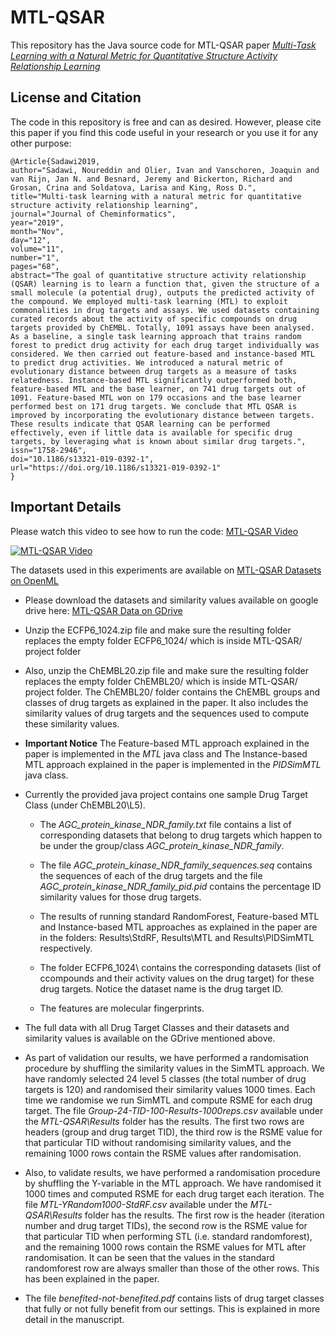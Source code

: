 # MTL-QSAR
This repository has the Java source code for MTL-QSAR paper <a href="https://link.springer.com/article/10.1186/s13321-019-0392-1?wt_mc=Internal.Event.1.SEM.ArticleAuthorIncrementalIssue&utm_source=ArticleAuthorIncrementalIssue&utm_medium=email&utm_content=AA_en_06082018&ArticleAuthorIncrementalIssue_20191115" target="_blank">*Multi-Task Learning with a Natural Metric for Quantitative Structure Activity Relationship Learning*</a>

## License and Citation
The code in this repository is free and can as desired. However, please cite this paper if you find this code useful in your research or you use it for any other purpose:

```
@Article{Sadawi2019,
author="Sadawi, Noureddin and Olier, Ivan and Vanschoren, Joaquin and van Rijn, Jan N. and Besnard, Jeremy and Bickerton, Richard and Grosan, Crina and Soldatova, Larisa and King, Ross D.",
title="Multi-task learning with a natural metric for quantitative structure activity relationship learning",
journal="Journal of Cheminformatics",
year="2019",
month="Nov",
day="12",
volume="11",
number="1",
pages="68",
abstract="The goal of quantitative structure activity relationship (QSAR) learning is to learn a function that, given the structure of a small molecule (a potential drug), outputs the predicted activity of the compound. We employed multi-task learning (MTL) to exploit commonalities in drug targets and assays. We used datasets containing curated records about the activity of specific compounds on drug targets provided by ChEMBL. Totally, 1091 assays have been analysed. As a baseline, a single task learning approach that trains random forest to predict drug activity for each drug target individually was considered. We then carried out feature-based and instance-based MTL to predict drug activities. We introduced a natural metric of evolutionary distance between drug targets as a measure of tasks relatedness. Instance-based MTL significantly outperformed both, feature-based MTL and the base learner, on 741 drug targets out of 1091. Feature-based MTL won on 179 occasions and the base learner performed best on 171 drug targets. We conclude that MTL QSAR is improved by incorporating the evolutionary distance between targets. These results indicate that QSAR learning can be performed effectively, even if little data is available for specific drug targets, by leveraging what is known about similar drug targets.",
issn="1758-2946",
doi="10.1186/s13321-019-0392-1",
url="https://doi.org/10.1186/s13321-019-0392-1"
} 
```

## Important Details
Please watch this video to see how to run the code: <a href="https://youtu.be/mZOr0HVwbKM" target="_blank">MTL-QSAR Video</a>

[![MTL-QSAR Video](https://img.youtube.com/vi/mZOr0HVwbKM/0.jpg)](https://www.youtube.com/watch?v=mZOr0HVwbKM "MTL-QSAR Video")



The datasets used in this experiments are available on <a href="https://www.openml.org/s/3" target="blank">MTL-QSAR Datasets on OpenML</a> 

* Please download the datasets and similarity values available on google drive here: <a href="https://drive.google.com/drive/folders/1WCQWIe7wlVfQ7vbwZgHXQy3YDRAPMUte?usp=sharing" target="_blank">MTL-QSAR Data on GDrive</a> 

* Unzip the ECFP6_1024.zip file and make sure the resulting folder replaces the empty folder ECFP6_1024/ which is inside MTL-QSAR/ project folder

* Also, unzip the ChEMBL20.zip file and make sure the resulting folder replaces the empty folder ChEMBL20/ which is inside MTL-QSAR/ project folder. The ChEMBL20/ folder contains the ChEMBL groups and classes of drug targets as explained in the paper. It also includes the similarity values of drug targets and the sequences used to compute these similarity values. 

* **Important Notice** The Feature-based MTL approach explained in the paper is implemented in the _MTL_ java class and The Instance-based MTL approach explained in the paper is implemented in the _PIDSimMTL_ java class.

* Currently the provided java project contains one sample Drug Target Class (under ChEMBL20\L5). 
  * The _AGC_protein_kinase_NDR_family.txt_ file contains a list of corresponding datasets that belong to drug targets which happen to be under the group/class _AGC_protein_kinase_NDR_family_. 
  * The file _AGC_protein_kinase_NDR_family_sequences.seq_ contains the sequences of each of the drug targets and the file _AGC_protein_kinase_NDR_family_pid.pid_ contains the percentage ID similarity values for those drug targets. 
  * The results of running standard RandomForest, Feature-based MTL and Instance-based MTL approaches as explained in the paper are in the folders: Results\StdRF, Results\MTL and Results\PIDSimMTL respectively. 
  * The folder ECFP6_1024\ contains the corresponding datasets (list of ccompounds and their activity values on the drug target) for these drug targets. Notice the dataset name is the drug target ID. 
  
  * The features are molecular fingerprints.

* The full data with all Drug Target Classes and their datasets and similarity values is available on the GDrive mentioned above.

* As part of validation our results, we have performed a randomisation procedure by shuffling the similarity values in the SimMTL approach. We have randomly selected 24 level 5 classes (the total number of drug targets is 120) and randomised their similarity values 1000 times. Each time we randomise we run SimMTL and compute RSME for each drug target. The file _Group-24-TID-100-Results-1000reps.csv_ available under the _MTL-QSAR\Results_ folder has the results. The first two rows are headers (group and drug target TID), the third row is the RSME value for that particular TID without randomising similarity values, and the remaining 1000 rows contain the RSME values after randomisation.

* Also, to validate results, we have performed a randomisation procedure by shuffling the Y-variable in the MTL approach. We have randomised it 1000 times and computed RSME for each drug target each iteration. The file _MTL-YRandom1000-StdRF.csv_ available under the _MTL-QSAR\Results_ folder has the results. The first row is the header (iteration number and drug target TIDs), the second row is the RSME value for that particular TID when performing STL (i.e. standard randomforest), and the remaining 1000 rows contain the RSME values for MTL after randomisation. It can be seen that the values in the standard randomforest row are always smaller than those of the other rows. This has been explained in the paper.

* The file _benefited-not-benefited.pdf_ contains lists of drug target classes that fully or not fully benefit from our settings. This is explained in more detail in the manuscript.




